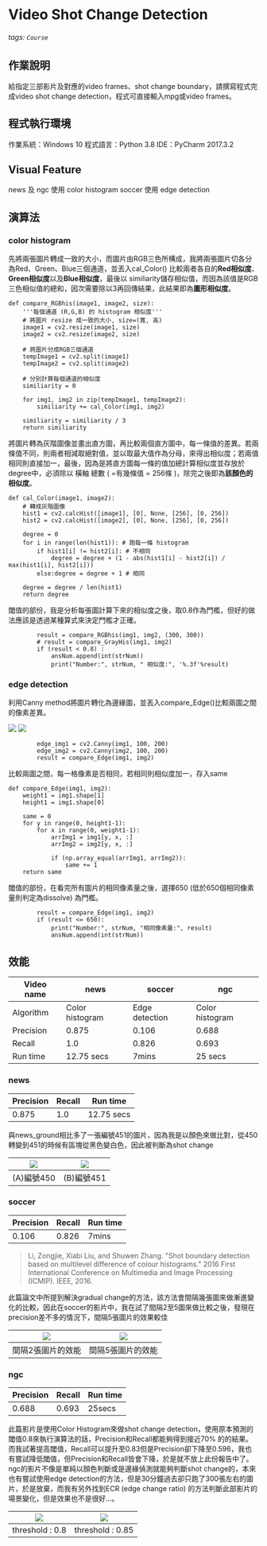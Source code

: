 # Video Shot Change Detection
###### tags: `Course`

## 作業說明
給指定三部影片及對應的video frames、shot change boundary，請撰寫程式完成video shot change detection，程式可直接輸入mpg或video frames。

## 程式執行環境
作業系統：Windows 10
程式語言：Python 3.8
IDE：PyCharm 2017.3.2

## Visual Feature
news 及 ngc 使用 color histogram
soccer 使用 edge detection

## 演算法
### color histogram 
先將兩張圖片轉成一致的大小，而圖片由RGB三色所構成，我將兩張圖片切各分為Red、Green、Blue三個通道，並丟入cal_Color() 比較兩者各自的**Red相似度**、**Green相似度**以及**Blue相似度**，最後以 similiarity儲存相似值，而因為該值是RGB三色相似值的總和，因次需要除以3再回傳結果，此結果即為**圖形相似度**。
```python=
def compare_RGBhis(image1, image2, size):
    '''每個通道 (R,G,B) 的 histogram 相似度'''
    # 將圖片 resize 成一致的大小, size=(寬, 高)
    image1 = cv2.resize(image1, size)
    image2 = cv2.resize(image2, size)

    # 將圖片分成RGB三個通道
    tempImage1 = cv2.split(image1)
    tempImage2 = cv2.split(image2)

    # 分別計算每個通道的相似度
    similiarity = 0

    for img1, img2 in zip(tempImage1, tempImage2):
        similiarity += cal_Color(img1, img2)

    similiarity = similiarity / 3
    return similiarity
``` 

將圖片轉為灰階圖像並畫出直方圖，再比較兩個直方圖中，每一條值的差異。若兩條值不同，則兩者相減取絕對值，並以取最大值作為分母，來得出相似度；若兩值相同則直接加一，最後，因為是將直方圖每一條的值加總計算相似度並存放於degree中，必須除以 橫軸 總數 ( =有幾條值 = 256條 )，除完之後即為**該顏色的相似度**。
```python=
def cal_Color(image1, image2):
    # 轉成灰階圖像
    hist1 = cv2.calcHist([image1], [0], None, [256], [0, 256])
    hist2 = cv2.calcHist([image2], [0], None, [256], [0, 256])

    degree = 0
    for i in range(len(hist1)): # 跑每一條 histogram
        if hist1[i] != hist2[i]: # 不相同
            degree = degree + (1 - abs(hist1[i] - hist2[i]) / max(hist1[i], hist2[i]))
        else:degree = degree + 1 # 相同

    degree = degree / len(hist1)
    return degree
```

閾值的部份，我是分析每張圖計算下來的相似度之後，取0.8作為門檻，但好的做法應該是透過某種算式來決定門檻才正確。
```python=
        result = compare_RGBhis(img1, img2, (300, 300))
        # result = compare_GrayHis(img1, img2)
        if (result < 0.8) :
            ansNum.append(int(strNum))
            print("Number:", strNum, " 相似度:", '%.3f'%result)
```
 
### edge detection
利用Canny method將圖片轉化為邊緣圖，並丟入compare_Edge()比較兩圖之間的像素差異。

![](https://i.imgur.com/6h7G5xB.png) ![](https://i.imgur.com/cGEJJBU.png)

```python=
        edge_img1 = cv2.Canny(img1, 100, 200)
        edge_img2 = cv2.Canny(img2, 100, 200)
        result = compare_Edge(img1, img2)
```

比較兩圖之間，每一格像素是否相同，若相同則相似度加一，存入same
```python=
def compare_Edge(img1, img2):
    weight1 = img1.shape[1]
    height1 = img1.shape[0]

    same = 0
    for y in range(0, height1-1):
        for x in range(0, weight1-1):
            arrImg1 = img1[y, x, :]
            arrImg2 = img2[y, x, :]

            if (np.array_equal(arrImg1, arrImg2)):
                same += 1
    return same
```

閾值的部份，在看完所有圖片的相同像素量之後，選擇650 (低於650個相同像素量則判定為dissolve) 為門檻。
```python=
        result = compare_Edge(img1, img2)
        if (result <= 650):
            print("Number:", strNum, "相同像素量:", result)
            ansNum.append(int(strNum))
```
 
## 效能
| Video name | news | soccer | ngc |
| -------- | -------- | --- | -------- |
| Algorithm | Color histogram | Edge detection | Color histogram|
| Precision | 0.875 | 0.106 | 0.688 |
| Recall | 1.0  | 0.826 | 0.693 |
| Run time | 12.75 secs | 7mins | 25 secs |

### news 
| Precision | Recall | Run time |
| -------- | -------- | -------- |
| 0.875 | 1.0 | 12.75 secs |
 
與news_ground相比多了一張編號451的圖片，因為我是以顏色來做比對，從450轉變到451的時候有區塊從黑色變白色，因此被判斷為shot change

| ![](https://i.imgur.com/n9vylvw.png)| ![](https://i.imgur.com/yJhYhXP.png) |
| -------- | -------- |
| (A)編號450 | (B)編號451 |
   
### soccer
| Precision | Recall | Run time |
| -------- | -------- | -------- |
| 0.106 | 0.826 | 7mins |

> Li, Zongjie, Xiabi Liu, and Shuwen Zhang. "Shot boundary detection based on multilevel difference of colour histograms." 2016 First International Conference on Multimedia and Image Processing (ICMIP). IEEE, 2016. 

此篇論文中所提到解決gradual change的方法，該方法會間隔幾張圖來做漸進變化的比較，因此在soccer的影片中，我在試了間隔2至5圖來做比較之後，發現在precision差不多的情況下，間隔5張圖片的效果較佳

| ![](https://i.imgur.com/NEzLh1x.png)| ![](https://i.imgur.com/9dVTeSD.png)|
| -------- | -------- |
| 間隔2張圖片的效能  | 間隔5張圖片的效能 |

### ngc 
| Precision | Recall | Run time |
| -------- | -------- | -------- |
| 0.688 | 0.693 | 25secs |

此篇影片是使用Color Histogram來做shot change detection，使用原本預測的閾值0.8來執行演算法的話，Precision和Recall都能夠得到接近70% 的的結果。而我試著提高閾值，Recall可以提升至0.83但是Precision卻下降至0.596，我也有嘗試降低閾值，但Precision和Recall皆會下降，於是就不放上此份報告中了。
ngc的影片不像是單純以顏色判斷或是邊緣偵測就能夠判斷shot change的，本來也有嘗試使用edge detection的方法，但是30分鐘過去卻只跑了300張左右的圖片，於是放棄，而我有另外找到ECR (edge change ratio) 的方法判斷此部影片的場景變化，但是效果也不是很好…。

| ![](https://i.imgur.com/VBaW4pF.png)| ![](https://i.imgur.com/JCG7moI.png)|
| -------- | -------- |
| threshold : 0.8  | threshold : 0.85 |
